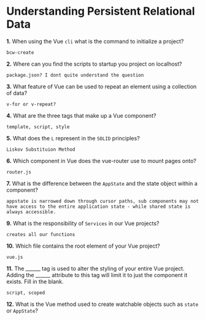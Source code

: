 # Understanding Persistent Relational Data

**1.** When using the Vue `cli` what is the command to initialize a project?
<!-- enter you answer in the space below -->
```
bcw-create
```
**2.** Where can you find the scripts to startup you project on localhost?
<!-- enter you answer in the space below -->
```
package.json? I dont quite understand the question
```
**3.** What feature of Vue can be used to repeat an element using a collection of data?
<!-- enter you answer in the space below -->
```
v-for or v-repeat?
```
**4.** What are the three tags that make up a Vue component?
<!-- enter you answer in the space below -->
```
template, script, style
```
**5.** What does the `L` represent in the `SOLID` principles?
<!-- enter you answer in the space below -->
```
Liskov Substituion Method
```
**6.** Which component in Vue does the vue-router use to mount pages onto?
<!-- enter you answer in the space below -->
```
router.js
```
**7.** What is the difference between the `AppState` and the state object within a component?
<!-- enter you answer in the space below -->
```
appstate is narrowed down through cursor paths, sub components may not have access to the entire application state - while shared state is always accessible.
```
**9.** What is the responsibility of `Services` in our Vue projects?
<!-- enter you answer in the space below -->
```
creates all our functions
```
**10.** Which file contains the root element of your Vue project?
<!-- enter you answer in the space below -->
```
vue.js
```
**11.** The ______ tag is used to alter the styling of your entire Vue project.  Adding the ______ attribute to this tag will limit it to just the component it exists.  Fill in the blank.
<!-- enter you answer in the space below -->
```
script, scoped
```
**12.** What is the Vue method used to create watchable objects such as `state` or `AppState`?
<!-- enter you answer in the space below -->
```

```